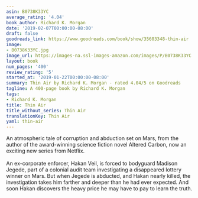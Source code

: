 ```yaml
---
asin: B0738K33YC
average_rating: '4.04'
book_author: Richard K. Morgan
date: '2019-02-07T00:00:00-08:00'
draft: false
goodreads_link: https://www.goodreads.com/book/show/35603348-thin-air
image:
- B0738K33YC.jpg
image_url: https://images-na.ssl-images-amazon.com/images/P/B0738K33YC.01._SCLZZZZZZZ.jpg
layout: book
num_pages: '400'
review_rating: '5'
started_at: '2019-01-22T00:00:00-08:00'
summary: Thin Air by Richard K. Morgan - rated 4.04/5 on Goodreads
tagline: A 400-page book by Richard K. Morgan
tags:
- Richard K. Morgan
title: Thin Air
title_without_series: Thin Air
translationKey: Thin Air
yaml: thin-air
---
```


An atmospheric tale of corruption and abduction set on Mars, from the author of the award-winning science fiction novel Altered Carbon, now an exciting new series from Netflix.<br /><br />An ex-corporate enforcer, Hakan Veil, is forced to bodyguard Madison Jegede, part of a colonial audit team investigating a disappeared lottery winner on Mars. But when Jegede is abducted, and Hakan nearly killed, the investigation takes him farther and deeper than he had ever expected. And soon Hakan discovers the heavy price he may have to pay to learn the truth.